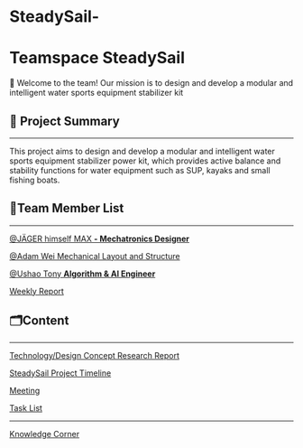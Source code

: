# SteadySail-

# Teamspace **SteadySail**

<aside>
👋 Welcome to the team! Our mission is to design and develop a modular and intelligent water sports equipment stabilizer kit

</aside>

## 📰 Project Summary

---

This project aims to design and develop a modular and intelligent water sports equipment stabilizer power kit, which provides active balance and stability functions for water equipment such as SUP, kayaks and small fishing boats.

## 👥Team Member List

---

[@JÄGER himself MAX **- Mechatronics Designer**](https://www.notion.so/MAX-Mechatronics-Designer-27addcda98468145854cf034297868e6?pvs=21) 

[@Adam Wei Mechanical Layout and Structure](https://www.notion.so/Mechanical-Layout-and-Structure-27addcda9846814aa2b6ea913965376b?pvs=21) 

[@Ushao Tony **Algorithm & AI Engineer**](https://www.notion.so/Tony-Algorithm-AI-Engineer-27addcda984681e092b6e9f77d9ffaff?pvs=21) 

[Weekly Report](https://www.notion.so/280ddcda984680c18f10e0d26ff4b832?pvs=21)

## 🗂️Content

---

[Technology/Design Concept Research Report ](https://www.notion.so/Technology-Design-Concept-Research-Report-27addcda9846812ea558dba07e1dc605?pvs=21)

[SteadySail Project Timeline](https://www.notion.so/27addcda984681fd97b4ce0c549775e1?pvs=21)

[Meeting](https://www.notion.so/27addcda9846811db098d2075a698433?pvs=21)

[Task List](https://www.notion.so/28bddcda984680d2a8d5c47fcc51d5ff?pvs=21)

---

[Knowledge Corner](https://www.notion.so/27addcda9846803b9629fa4d5e88dc53?pvs=21)
